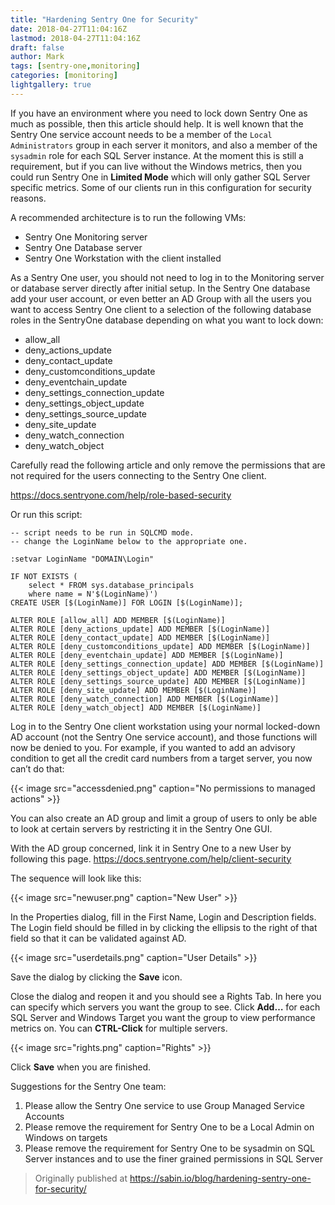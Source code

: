 ```yaml
---
title: "Hardening Sentry One for Security"
date: 2018-04-27T11:04:16Z
lastmod: 2018-04-27T11:04:16Z
draft: false
author: Mark
tags: [sentry-one,monitoring]
categories: [monitoring]
lightgallery: true
---
```

If you have an environment where you need to lock down Sentry One as much as possible, then this article should help. It is well known that the Sentry One service account needs to be a member of the `Local Administrators` group in each server it monitors, and also a member of the `sysadmin` role for each SQL Server instance. At the moment this is still a requirement, but if you can live without the Windows metrics, then you could run Sentry One in **Limited Mode** which will only gather SQL Server specific metrics. Some of our clients run in this configuration for security reasons.

A recommended architecture is to run the following VMs:

* Sentry One Monitoring server
* Sentry One Database server
* Sentry One Workstation with the client installed

As a Sentry One user, you should not need to log in to the Monitoring server or database server directly after initial setup. In the Sentry One database add your user account, or even better an AD Group with all the users you want to access Sentry One client to a selection of the following database roles in the SentryOne database depending on what you want to lock down:

* allow_all
* deny_actions_update
* deny_contact_update
* deny_customconditions_update
* deny_eventchain_update
* deny_settings_connection_update
* deny_settings_object_update
* deny_settings_source_update
* deny_site_update
* deny_watch_connection
* deny_watch_object

Carefully read the following article and only remove the permissions that are not required for the users connecting to the Sentry One client.

https://docs.sentryone.com/help/role-based-security

Or run this script:

```tsql
-- script needs to be run in SQLCMD mode.
-- change the LoginName below to the appropriate one.

:setvar LoginName "DOMAIN\Login" 

IF NOT EXISTS (
	select * FROM sys.database_principals 
	where name = N'$(LoginName)')
CREATE USER [$(LoginName)] FOR LOGIN [$(LoginName)];

ALTER ROLE [allow_all] ADD MEMBER [$(LoginName)]
ALTER ROLE [deny_actions_update] ADD MEMBER [$(LoginName)]
ALTER ROLE [deny_contact_update] ADD MEMBER [$(LoginName)]
ALTER ROLE [deny_customconditions_update] ADD MEMBER [$(LoginName)]
ALTER ROLE [deny_eventchain_update] ADD MEMBER [$(LoginName)]
ALTER ROLE [deny_settings_connection_update] ADD MEMBER [$(LoginName)]
ALTER ROLE [deny_settings_object_update] ADD MEMBER [$(LoginName)]
ALTER ROLE [deny_settings_source_update] ADD MEMBER [$(LoginName)]
ALTER ROLE [deny_site_update] ADD MEMBER [$(LoginName)]
ALTER ROLE [deny_watch_connection] ADD MEMBER [$(LoginName)]
ALTER ROLE [deny_watch_object] ADD MEMBER [$(LoginName)]
```
 
Log in to the Sentry One client workstation using your normal locked-down AD account (not the Sentry One service account), and those functions will now be denied to you. For example, if you wanted to add an advisory condition to get all the credit card numbers from a target server, you now can’t do that:

{{< image src="accessdenied.png" caption="No permissions to managed actions" >}}

You can also create an AD group and limit a group of users to only be able to look at certain servers by restricting it in the Sentry One GUI.

With the AD group concerned, link it in Sentry One to a new User by following this page. https://docs.sentryone.com/help/client-security

The sequence will look like this:

{{< image src="newuser.png" caption="New User" >}}

In the Properties dialog, fill in the First Name, Login and Description fields. The Login field should be filled in by clicking the ellipsis to the right of that field so that it can be validated against AD.

{{< image src="userdetails.png" caption="User Details" >}}

Save the dialog by clicking the **Save** icon.

Close the dialog and reopen it and you should see a Rights Tab. In here you can specify which servers you want the group to see. Click **Add…** for each SQL Server and Windows Target you want the group to view performance metrics on. You can **CTRL-Click** for multiple servers.

{{< image src="rights.png" caption="Rights" >}}

Click **Save** when you are finished.

Suggestions for the Sentry One team:

1. Please allow the Sentry One service to use Group Managed Service Accounts
1. Please remove the requirement for Sentry One to be a Local Admin on Windows on targets
1. Please remove the requirement for Sentry One to be sysadmin on SQL Server instances and to use the finer grained permissions in SQL Server

> Originally published at https://sabin.io/blog/hardening-sentry-one-for-security/